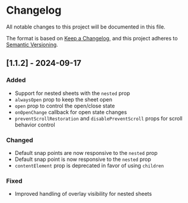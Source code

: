 # Changelog

All notable changes to this project will be documented in this file.

The format is based on [Keep a Changelog](https://keepachangelog.com/en/1.0.0/),
and this project adheres to [Semantic Versioning](https://semver.org/spec/v2.0.0.html).

## [1.1.2] - 2024-09-17

### Added

- Support for nested sheets with the `nested` prop
- `alwaysOpen` prop to keep the sheet open
- `open` prop to control the open/close state
- `onOpenChange` callback for open state changes
- `preventScrollRestoration` and `disablePreventScroll` props for scroll behavior control

### Changed

- Default snap points are now responsive to the `nested` prop
- Default snap point is now responsive to the `nested` prop
- `contentElement` prop is deprecated in favor of using `children`

### Fixed

- Improved handling of overlay visibility for nested sheets
